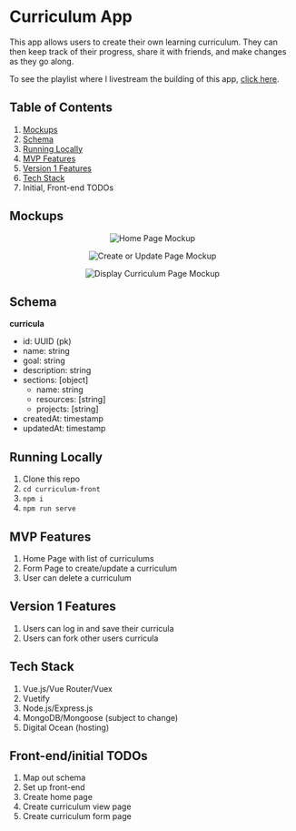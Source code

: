 # Curriculum App

This app allows users to create their own learning curriculum. They can then keep track of their progress, share it with friends, and make changes as they go along.

To see the playlist where I livestream the building of this app, [click here](https://www.youtube.com/playlist?list=PLFBirL3MAv2-c8VpBJMvH8Hci975MLVU1).

## Table of Contents

1. [Mockups](#mockups)
1. [Schema](#schema)
1. [Running Locally](#running-locally)
1. [MVP Features](#mvp-features)
1. [Version 1 Features](#version-1-features)
1. [Tech Stack](#tech-stack)
1. Initial, Front-end TODOs

## Mockups

<p align="center">
  <img src="https://github.com/gwenf/curriculum-app/blob/master/Home%20Page.png" alt="Home Page Mockup">
</p>

<p align="center">
  <img src="https://github.com/gwenf/curriculum-app/blob/master/Create_update%20curriculum.png" alt="Create or Update Page Mockup">
</p>

<p align="center">
  <img src="https://github.com/gwenf/curriculum-app/blob/master/Display%20Curriculum.png" alt="Display Curriculum Page Mockup">
</p>

## Schema

**curricula**

* id: UUID (pk)
* name: string
* goal: string
* description: string
* sections: [object]
    * name: string
    * resources: [string]
    * projects: [string]
* createdAt: timestamp
* updatedAt: timestamp

## Running Locally

1. Clone this repo
1. `cd curriculum-front`
1. `npm i`
1. `npm run serve`

## MVP Features

1. Home Page with list of curriculums
1. Form Page to create/update a curriculum
1. User can delete a curriculum

## Version 1 Features

1. Users can log in and save their curricula
1. Users can fork other users curricula

## Tech Stack

1. Vue.js/Vue Router/Vuex
1. Vuetify
1. Node.js/Express.js
1. MongoDB/Mongoose (subject to change)
1. Digital Ocean (hosting)

## Front-end/initial TODOs

1. Map out schema
1. Set up front-end
1. Create home page
1. Create curriculum view page
1. Create curriculum form page

